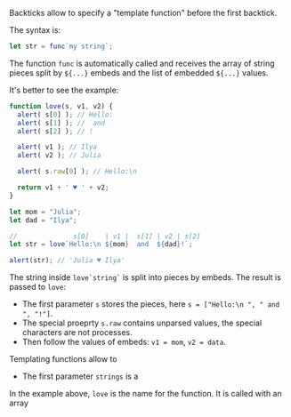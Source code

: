 
Backticks allow to specify a "template function" before the first backtick. 

The syntax is: 
```js
let str = func`my string`;
```

The function `func` is automatically called and receives the array of string pieces split by `${...}` embeds and the list of embedded `${...}` values.

It's better to see the example:

```js run
function love(s, v1, v2) {
  alert( s[0] ); // Hello:
  alert( s[1] ); //  and 
  alert( s[2] ); // !

  alert( v1 ); // Ilya
  alert( v2 ); // Julia

  alert( s.raw[0] ); // Hello:\n

  return v1 + ' ♥ ' + v2;
}

let mom = "Julia";
let dad = "Ilya";

//              s[0]    | v1 |  s[1] | v2 | s[2]
let str = love`Hello:\n ${mom}  and  ${dad}!`;

alert(str); // 'Julia ♥ Ilya'
```

The string inside <code>love&#96;string&#96;</code> is split into pieces by embeds. The result is passed to `love`:

- The first parameter `s` stores the pieces, here `s = ["Hello:\n ", " and ", "!"]`.
- The special proeprty `s.raw` contains unparsed values, the special characters are not processes.
- Then follow the values of embeds: `v1 = mom`, `v2 = data`.

Templating functions allow to 




- The first parameter `strings` is a

In the example above, `love` is the name for the function. It is called with an array 


